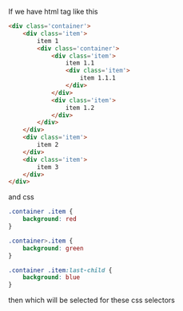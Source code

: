 If we have html tag like this

```html
<div class='container'> 
    <div class='item'> 
        item 1
        <div class='container'>
            <div class='item'> 
                item 1.1
                <div class='item'>
                    item 1.1.1
                </div>
            </div>
            <div class='item'> 
                item 1.2
            </div>  
        </div>
    </div>
    <div class='item'> 
        item 2
    </div>
    <div class='item'> 
        item 3
    </div>    
</div>
```

and css

```css
.container .item {
    background: red
}

.container>.item {
    background: green
}

.container .item:last-child {
    background: blue
}
```

then which will be selected for these css selectors